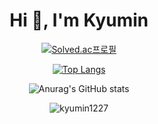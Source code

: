 <h1 align="center">Hi 👋, I'm Kyumin</h1>

<div align="center">
<!-- <h3 align="left">Languages and Tools:</h3>
<p align="left"> <a href="https://www.w3schools.com/css/" target="_blank" rel="noreferrer"> <img src="https://raw.githubusercontent.com/devicons/devicon/master/icons/css3/css3-original-wordmark.svg" alt="css3" width="40" height="40"/> </a> <a href="https://www.w3.org/html/" target="_blank" rel="noreferrer"> <img src="https://raw.githubusercontent.com/devicons/devicon/master/icons/html5/html5-original-wordmark.svg" alt="html5" width="40" height="40"/> </a> <a href="https://www.java.com" target="_blank" rel="noreferrer"> <img src="https://raw.githubusercontent.com/devicons/devicon/master/icons/java/java-original.svg" alt="java" width="40" height="40"/> </a> <a href="https://developer.mozilla.org/en-US/docs/Web/JavaScript" target="_blank" rel="noreferrer"> <img src="https://raw.githubusercontent.com/devicons/devicon/master/icons/javascript/javascript-original.svg" alt="javascript" width="40" height="40"/> </a> </p> -->

[![Solved.ac프로필](http://mazassumnida.wtf/api/v2/generate_badge?boj={kyumin1227})](https://solved.ac/{kyumin1227})

[![Top Langs](https://github-readme-stats.vercel.app/api/top-langs/?username=kyumin1227&layout=compact)](https://github.com/anuraghazra/github-readme-stats)
  
![Anurag's GitHub stats](https://github-readme-stats.vercel.app/api?username=kyumin1227&show_icons=true&theme=gruvbox_light)

<p><img align="center" src="https://github-readme-streak-stats.herokuapp.com/?user=kyumin1227&" alt="kyumin1227" /></p>
</div>
